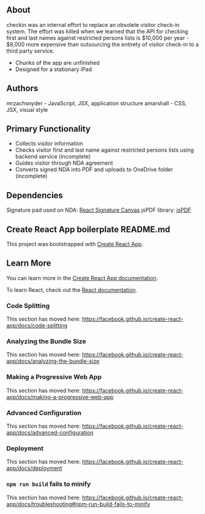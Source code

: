 ## About
checkin was an internal effort to replace an obsolete visitor check-in system. The effort was killed when we learned that the API for checking first and last names against restricted persons lists is $10,000 per year - $8,000 more expensive than outsourcing the entirety of visitor check-in to a third party service.
- Chunks of the app are unfinished
- Designed for a stationary iPad

## Authors
mrzachsnyder - JavaScript, JSX, application structure
amarshall    - CSS, JSX, visual style

## Primary Functionality
- Collects visitor information
- Checks visitor first and last name against restricted persons lists using backend service (incomplete)
- Guides visitor through NDA agreement
- Converts signed NDA into PDF and uploads to OneDrive folder (incomplete)

## Dependencies
Signature pad used on NDA: [React Signature Canvas](https://www.npmjs.com/package/react-signature-canvas)
jsPDF library: [jsPDF](https://github.com/MrRio/jsPDF)

## Create React App boilerplate README.md

This project was bootstrapped with [Create React App](https://github.com/facebook/create-react-app).

## Learn More

You can learn more in the [Create React App documentation](https://facebook.github.io/create-react-app/docs/getting-started).

To learn React, check out the [React documentation](https://reactjs.org/).

### Code Splitting

This section has moved here: https://facebook.github.io/create-react-app/docs/code-splitting

### Analyzing the Bundle Size

This section has moved here: https://facebook.github.io/create-react-app/docs/analyzing-the-bundle-size

### Making a Progressive Web App

This section has moved here: https://facebook.github.io/create-react-app/docs/making-a-progressive-web-app

### Advanced Configuration

This section has moved here: https://facebook.github.io/create-react-app/docs/advanced-configuration

### Deployment

This section has moved here: https://facebook.github.io/create-react-app/docs/deployment

### `npm run build` fails to minify

This section has moved here: https://facebook.github.io/create-react-app/docs/troubleshooting#npm-run-build-fails-to-minify
